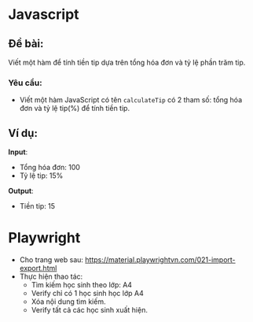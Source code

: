 # Javascript

## Đề bài:

Viết một hàm để tính tiền tip dựa trên tổng hóa đơn và tỷ lệ phần trăm tip.

### Yêu cầu:

- Viết một hàm JavaScript có tên `calculateTip` có 2 tham số: tổng hóa đơn và tỷ lệ tip(%) để tính tiền tip.

## Ví dụ:

**Input**:

- Tổng hóa đơn: 100
- Tỷ lệ tip: 15%

**Output**:

- Tiền tip: 15

# Playwright

- Cho trang web sau: https://material.playwrightvn.com/021-import-export.html
- Thực hiện thao tác:
  - Tìm kiếm học sinh theo lớp: A4
  - Verify chỉ có 1 học sinh học lớp A4
  - Xóa nội dung tìm kiếm.
  - Verify tất cả các học sinh xuất hiện.
